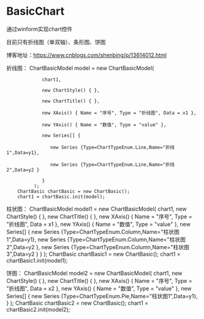 # BasicChart

通过winform实现chart控件

目前只有折线图（单双轴）、条形图、饼图

博客地址：https://www.cnblogs.com/shenbing/p/13614012.html
 

 
折线图：
        ChartBasicModel model = new ChartBasicModel(

                 chart1,

                 new ChartStyle() { },

                 new ChartTitle() { },

                 new XAxis() { Name = "序号", Type = "折线图", Data = x1 },

                 new YAxis() { Name = "数值", Type = "value" },

                 new Series[] {

                    new Series {Type=ChartTypeEnum.Line,Name="折线1",Data=y1},

                    new Series {Type=ChartTypeEnum.Line,Name="折线2",Data=y2 }
                    
                 }
              );
        ChartBasic chartBasic = new ChartBasic();
        chart1 = chartBasic.init(model);

柱状图：
ChartBasicModel model1 = new ChartBasicModel(
   chart1,
   new ChartStyle() { },
   new ChartTitle() { },
   new XAxis() { Name = "序号", Type = "折线图", Data = x1 },
   new YAxis() { Name = "数值", Type = "value" },
   new Series[] {
     new Series {Type=ChartTypeEnum.Column,Name="柱状图1",Data=y1},
     new Series {Type=ChartTypeEnum.Column,Name="柱状图2",Data=y2 },
     new Series {Type=ChartTypeEnum.Column,Name="柱状图3",Data=y2 }
   }
);
ChartBasic chartBasic1 = new ChartBasic();
chart1 = chartBasic1.init(model1);

饼图：
ChartBasicModel model2 = new ChartBasicModel(
   chart1,
   new ChartStyle() { },
   new ChartTitle() { },
   new XAxis() { Name = "序号", Type = "折线图", Data = x2 },
   new YAxis() { Name = "数值", Type = "value" },
   new Series[] {
     new Series {Type=ChartTypeEnum.Pie,Name="柱状图1",Data=y1},
   }
);
ChartBasic chartBasic2 = new ChartBasic();
chart1 = chartBasic2.init(model2);
